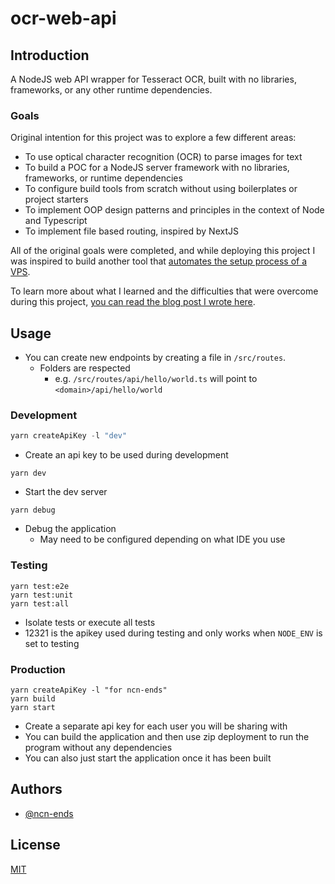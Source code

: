 # ocr-web-api

## Introduction

A NodeJS web API wrapper for Tesseract OCR, built with no libraries, frameworks, or any other runtime dependencies.  

### Goals
Original intention for this project was to explore a few different areas:
- To use optical character recognition (OCR) to parse images for text
- To build a POC for a NodeJS server framework with no libraries, frameworks, or runtime dependencies
- To configure build tools from scratch without using boilerplates or project starters
- To implement OOP design patterns and principles in the context of Node and Typescript
- To implement file based routing, inspired by NextJS  

All of the original goals were completed, and while deploying this project I was inspired to build another tool that [automates the setup process of a VPS](https://github.com/ncn-ends/vps-scaffold).

To learn more about what I learned and the difficulties that were overcome during this project, [you can read the blog post I wrote here](https://gist.github.com/ncn-ends/aa6db18707fd3b1d506bac14d41be2d9).

## Usage

- You can create new endpoints by creating a file in `/src/routes`.
    - Folders are respected
        - e.g. `/src/routes/api/hello/world.ts` will point to `<domain>/api/hello/world`

### Development
```js
yarn createApiKey -l "dev"
```
- Create an api key to be used during development

```
yarn dev
```
- Start the dev server

```
yarn debug
```
- Debug the application
    - May need to be configured depending on what IDE you use

### Testing

```
yarn test:e2e
yarn test:unit
yarn test:all
```
- Isolate tests or execute all tests
- 12321 is the apikey used during testing and only works when `NODE_ENV` is set to testing

### Production
```
yarn createApiKey -l "for ncn-ends"
yarn build
yarn start
```
- Create a separate api key for each user you will be sharing with
- You can build the application and then use zip deployment to run the program without any dependencies
- You can also just start the application once it has been built

## Authors

- [@ncn-ends](https://www.github.com/ncn-ends)


## License

[MIT](https://choosealicense.com/licenses/mit/)
